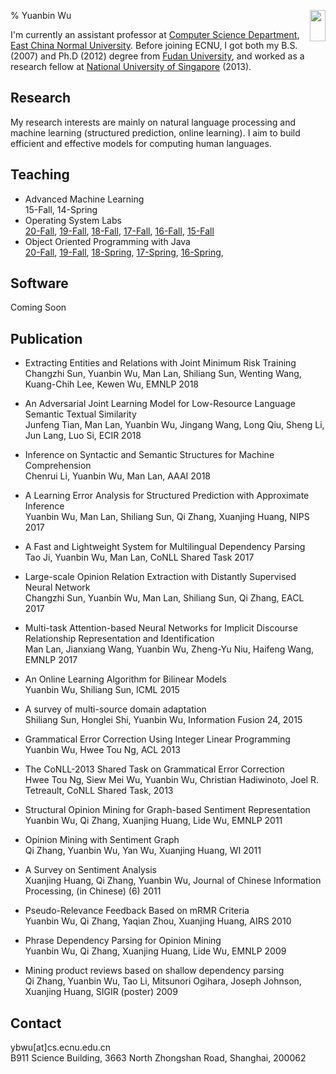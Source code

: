 % Yuanbin Wu <img style="float: right;" height="50" width="25" src="images/me.jpg"/>

I'm currently an assistant professor at [Computer Science Department](http://www.cs.ecnu.edu.cn), [East China Normal University](http://www.ecnu.edu.cn). Before joining ECNU, I got both my B.S. (2007) and Ph.D (2012) degree from [Fudan University](http://www.fudan.edu.cn), and worked as a research fellow at [National University of Singapore](http://www.nus.edu.sg) (2013).

## Research
My research interests are mainly on natural language processing and machine learning (structured prediction, online learning). I aim to build efficient and effective models for computing human languages. 

## Teaching

* Advanced Machine Learning   
    15-Fall, 14-Spring
* Operating System Labs   
    [20-Fall](http://ybwu.org/ecnu-oslabs/index.html), 
    [19-Fall](http://ybwu.org/ecnu-oslabs/19-Fall/index.html), 
    [18-Fall](http://ybwu.org/ecnu-oslabs/18-Fall/index.html), 
    [17-Fall](http://ybwu.org/ecnu-oslabs/17-Fall/index.html), 
    [16-Fall](http://ybwu.org/ecnu-oslabs/16-Fall/index.html), 
[15-Fall](http://ybwu.org/ecnu-oslabs/15-Fall/index.html)
* Object Oriented Programming with Java  
    [20-Fall](http://ybwu.org/ecnu-java/index.html),
    [19-Fall](http://ybwu.org/ecnu-java/19-Fall/index.html),
    [18-Spring](http://ybwu.org/ecnu-java/18-Spring/index.html),
    [17-Spring](http://ybwu.org/ecnu-java/17-Spring/index.html),
    [16-Spring](http://ybwu.org/ecnu-java/16-Spring/index.html),

## Software

Coming Soon

## Publication

* Extracting Entities and Relations with Joint Minimum Risk Training    
    Changzhi Sun, Yuanbin Wu, Man Lan, Shiliang Sun, Wenting Wang, Kuang-Chih Lee, Kewen Wu, EMNLP 2018 

* An Adversarial Joint Learning Model for Low-Resource Language Semantic Textual Similarity   
    Junfeng Tian, Man Lan, Yuanbin Wu, Jingang Wang, Long Qiu, Sheng Li, Jun Lang, Luo Si, ECIR 2018

* Inference on Syntactic and Semantic Structures for Machine Comprehension  
    Chenrui Li, Yuanbin Wu, Man Lan, AAAI 2018

* A Learning Error Analysis for Structured Prediction with Approximate Inference   
    Yuanbin Wu, Man Lan, Shiliang Sun, Qi Zhang, Xuanjing Huang, NIPS 2017

* A Fast and Lightweight System for Multilingual Dependency Parsing   
    Tao Ji, Yuanbin Wu, Man Lan, CoNLL Shared Task 2017

* Large-scale Opinion Relation Extraction with Distantly Supervised Neural Network   
    Changzhi Sun, Yuanbin Wu, Man Lan, Shiliang Sun, Qi Zhang, EACL 2017

* Multi-task Attention-based Neural Networks for Implicit Discourse Relationship Representation and Identification   
    Man Lan, Jianxiang Wang, Yuanbin Wu, Zheng-Yu Niu, Haifeng Wang, EMNLP 2017 

* An Online Learning Algorithm for Bilinear Models   
    Yuanbin Wu, Shiliang Sun, ICML 2015 

* A survey of multi-source domain adaptation   
    Shiliang Sun, Honglei Shi, Yuanbin Wu, Information Fusion 24, 2015

* Grammatical Error Correction Using Integer Linear Programming  
    Yuanbin Wu, Hwee Tou Ng, ACL 2013

* The CoNLL-2013 Shared Task on Grammatical Error Correction   
    Hwee Tou Ng, Siew Mei Wu, Yuanbin Wu, Christian Hadiwinoto, Joel R. Tetreault, CoNLL Shared Task, 2013

* Structural Opinion Mining for Graph-based Sentiment Representation   
    Yuanbin Wu, Qi Zhang, Xuanjing Huang, Lide Wu, EMNLP 2011

* Opinion Mining with Sentiment Graph    
    Qi Zhang, Yuanbin Wu, Yan Wu, Xuanjing Huang, WI 2011

* A Survey on Sentiment Analysis   
    Xuanjing Huang, Qi Zhang, Yuanbin Wu,  Journal of Chinese Information Processing, (in Chinese) (6) 2011 

* Pseudo-Relevance Feedback Based on mRMR Criteria    
    Yuanbin Wu, Qi Zhang, Yaqian Zhou, Xuanjing Huang, AIRS 2010

* Phrase Dependency Parsing for Opinion Mining  
    Yuanbin Wu, Qi Zhang, Xuanjing Huang, Lide Wu, EMNLP 2009

* Mining product reviews based on shallow dependency parsing   
    Qi Zhang, Yuanbin Wu, Tao Li, Mitsunori Ogihara, Joseph Johnson, Xuanjing Huang, SIGIR (poster) 2009


## Contact
ybwu[at]cs.ecnu.edu.cn  
B911 Science Building, 3663 North Zhongshan Road, Shanghai, 200062




